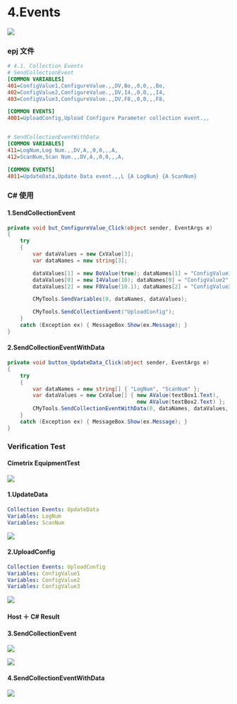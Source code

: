 # 4.Events

![](https://easyimage.ghuang.top/i/2024/06/21/174254-1.webp)

### epj 文件

```ini title=".epj"
# 4.1. Collection Events
# SendCollectionEvent
[COMMON VARIABLES]
401=ConfigValue1,ConfigureValue.,,DV,Bo,,0,0,,,Bo,
402=ConfigValue2,ConfigureValue.,,DV,I4,,0,0,,,I4,
403=ConfigValue3,ConfigureValue.,,DV,F8,,0,0,,,F8,

[COMMON EVENTS]
4001=UploadConfig,Upload Configure Parameter collection event.,,


# SendCollectionEventWithData
[COMMON VARIABLES]
411=LogNum,Log Num.,,DV,A,,0,0,,,A,
412=ScanNum,Scan Num.,,DV,A,,0,0,,,A,

[COMMON EVENTS]
4011=UpdateData,Update Data event.,,L {A LogNum} {A ScanNum}

```

### C# 使用

#### 1.SendCollectionEvent

```c# title="Demo.cs"
private void but_ConfigureValue_Click(object sender, EventArgs e)
{
    try
    {
        var dataValues = new CxValue[3];
        var dataNames = new string[3];

        dataValues[1] = new BoValue(true); dataNames[1] = "ConfigValue1";
        dataValues[0] = new I4Value(10); dataNames[0] = "ConfigValue2";
        dataValues[2] = new F8Value(10.1); dataNames[2] = "ConfigValue3";

        CMyTools.SendVariables(0, dataNames, dataValues);

        CMyTools.SendCollectionEvent("UploadConfig");
    }
    catch (Exception ex) { MessageBox.Show(ex.Message); }
}
```

#### 2.SendCollectionEventWithData

```c# title="Demo.cs"
private void button_UpdateData_Click(object sender, EventArgs e)
{
    try
    {
        var dataNames = new string[] { "LogNum", "ScanNum" };
        var dataValues = new CxValue[] { new AValue(textBox1.Text),
                                         new AValue(textBox2.Text) };
        CMyTools.SendCollectionEventWithData(0, dataNames, dataValues, "UpdateData");
    }
    catch (Exception ex) { MessageBox.Show(ex.Message); }
}
```

### Verification Test

#### Cimetrix EquipmentTest

![](https://easyimage.ghuang.top/i/2024/06/21/174551-1.webp)

#### 1.UpdateData

```yaml title="settings"
Collection Events: UpdateData
Variables: LogNum
Variables: ScanNum
```

![](https://easyimage.ghuang.top/i/2024/06/21/174904-1.webp)

#### 2.UploadConfig

```yaml title="settings"
Collection Events: UploadConfig
Variables: ConfigValue1
Variables: ConfigValue2
Variables: ConfigValue3
```

![](https://easyimage.ghuang.top/i/2024/06/21/175504-1.webp)

#### Host ＋ C# Result

#### 3.SendCollectionEvent

![](https://easyimage.ghuang.top/i/2024/06/21/180059-1.webp)

![](https://easyimage.ghuang.top/i/2024/06/21/180234-1.webp)

#### 4.SendCollectionEventWithData
  
![](https://easyimage.ghuang.top/i/2024/06/21/175905-1.webp)

